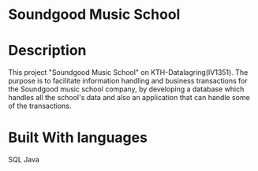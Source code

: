 # Soundgood Music School

# Description
This project "Soundgood Music School" on KTH-Datalagring(IV1351).
The purpose is to facilitate information handling and business transactions for the Soundgood music school company, 
by developing a database which handles all the school's data and also an application that can handle some of the transactions. 

# Built With languages
SQL
Java
